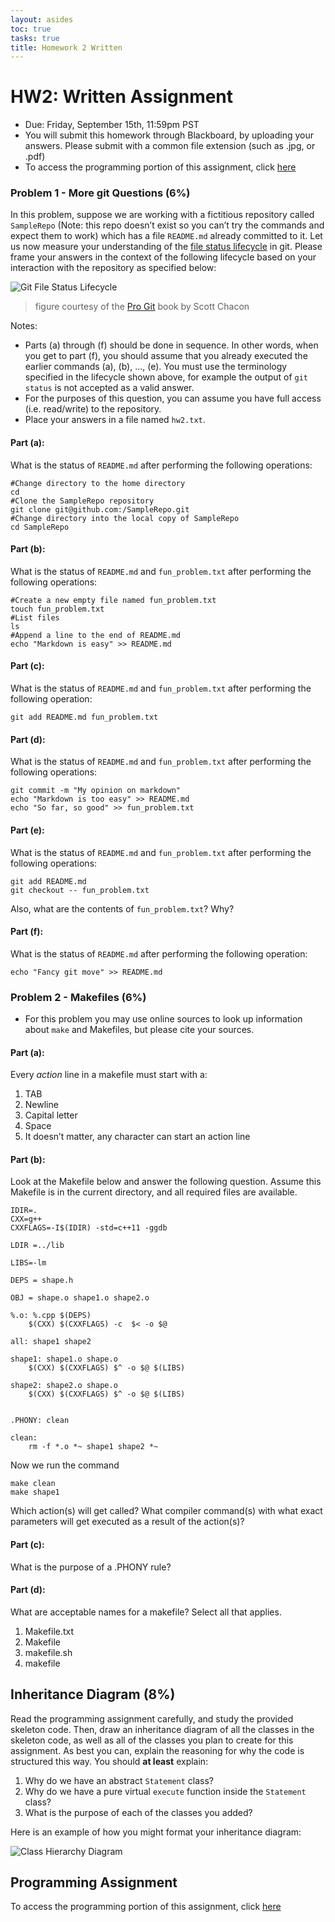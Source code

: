 ```yaml
---
layout: asides
toc: true
tasks: true
title: Homework 2 Written
---
```


# HW2: Written Assignment

+ Due: Friday, September 15th, 11:59pm PST
+ You will submit this homework through Blackboard, by uploading your answers.  Please submit with a common file extension (such as .jpg, or .pdf)
+ To access the programming portion of this assignment, click [here](./programming/)

### Problem 1 - More git Questions (6%)

In this problem, suppose we are working with a fictitious repository called `SampleRepo` (Note: this repo doesn’t exist so you can’t try the commands and expect them to work) which has a file `README.md` already committed to it. Let us now measure your understanding of the [file status lifecycle](http://git-scm.com/book/en/Git-Basics-Recording-Changes-to-the-Repository) in git. Please frame your answers in the context of the following lifecycle based on your interaction with the repository as specified below:

![Git File Status Lifecycle](https://bytes.usc.edu/cs104/homework/img/git-file-lifecycle.png)

> figure courtesy of the [Pro Git](http://git-scm.com/book) book by Scott Chacon

Notes:

- Parts (a) through (f) should be done in sequence. In other words, when you get to part (f), you should assume that you already executed the earlier commands (a), (b), …, (e). You must use the terminology specified in the lifecycle shown above, for example the output of `git status` is not accepted as a valid answer.
- For the purposes of this question, you can assume you have full access (i.e. read/write) to the repository.
- Place your answers in a file named `hw2.txt`.

#### Part (a):

What is the status of `README.md` after performing the following operations:

```
#Change directory to the home directory
cd
#Clone the SampleRepo repository
git clone git@github.com:/SampleRepo.git
#Change directory into the local copy of SampleRepo
cd SampleRepo
```

#### Part (b):

What is the status of `README.md` and `fun_problem.txt` after performing the following operations:

```
#Create a new empty file named fun_problem.txt
touch fun_problem.txt
#List files
ls
#Append a line to the end of README.md
echo "Markdown is easy" >> README.md
```

#### Part (c):

What is the status of `README.md` and `fun_problem.txt` after performing the following operation:

```
git add README.md fun_problem.txt
```

#### Part (d):

What is the status of `README.md` and `fun_problem.txt` after performing the following operations:

```
git commit -m "My opinion on markdown"
echo "Markdown is too easy" >> README.md
echo "So far, so good" >> fun_problem.txt
```

#### Part (e):

What is the status of `README.md` and `fun_problem.txt` after performing the following operations:

```
git add README.md
git checkout -- fun_problem.txt
```

Also, what are the contents of `fun_problem.txt`? Why?

#### Part (f):

What is the status of `README.md` after performing the following operation:

```
echo "Fancy git move" >> README.md
```

### Problem 2 - Makefiles (6%)

- For this problem you may use online sources to look up information about `make` and Makefiles, but please cite your sources.

#### Part (a):

Every *action* line in a makefile must start with a:

1. TAB
2. Newline
3. Capital letter
4. Space
5. It doesn’t matter, any character can start an action line

#### Part (b):

Look at the Makefile below and answer the following question. Assume this Makefile is in the current directory, and all required files are available.

```
IDIR=.
CXX=g++
CXXFLAGS=-I$(IDIR) -std=c++11 -ggdb

LDIR =../lib

LIBS=-lm

DEPS = shape.h

OBJ = shape.o shape1.o shape2.o

%.o: %.cpp $(DEPS)
	$(CXX) $(CXXFLAGS) -c  $< -o $@ 

all: shape1 shape2

shape1: shape1.o shape.o
	$(CXX) $(CXXFLAGS) $^ -o $@ $(LIBS)

shape2: shape2.o shape.o
	$(CXX) $(CXXFLAGS) $^ -o $@ $(LIBS)


.PHONY: clean

clean:
	rm -f *.o *~ shape1 shape2 *~
```

Now we run the command

```
make clean
make shape1
```

Which action(s) will get called? What compiler command(s) with what exact parameters will get executed as a result of the action(s)?

#### Part (c):

What is the purpose of a .PHONY rule?

#### Part (d):

What are acceptable names for a makefile? Select all that applies.

1. Makefile.txt
2. Makefile
3. makefile.sh
4. makefile

## Inheritance Diagram (8%)

Read the programming assignment carefully, and study the provided skeleton code.  Then, draw an inheritance diagram of all the classes in the skeleton code, as well as all of the classes you plan to create for this assignment.  As best you can, explain the reasoning for why the code is structured this way.  You should **at least** explain:

1. Why do we have an abstract `Statement` class?
2. Why do we have a pure virtual `execute` function inside the `Statement` class?
3. What is the purpose of each of the classes you added?

Here is an example of how you might format your inheritance diagram:

![Class Hierarchy Diagram](https://bytes.usc.edu/cs104/homework/img/classhierarchy.png)

## Programming Assignment

To access the programming portion of this assignment, click [here](./programming/)